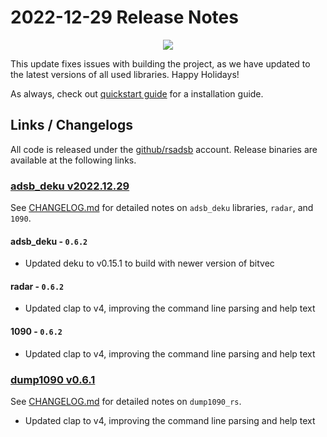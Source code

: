 # 2022-12-29 Release Notes
<p align="center">
  <img src="https://raw.githubusercontent.com/rsadsb/adsb_deku/master/media/logo.png")
</p>

This update fixes issues with building the project, as we have updated to the latest versions of all
used libraries. Happy Holidays!

As always, check out [quickstart guide](quickstart.md) for a installation guide.

## Links / Changelogs

All code is released under the [github/rsadsb](https://github.com/rsadsb) account.
Release binaries are available at the following links.

### [adsb_deku v2022.12.29](https://github.com/rsadsb/adsb_deku/releases/tag/v2022.12.29)
See [CHANGELOG.md](https://github.com/rsadsb/adsb_deku/blob/v2022.12.29/CHANGELOG.md) for detailed notes on `adsb_deku` libraries, `radar`, and `1090`. 

#### adsb_deku - `0.6.2`
- Updated deku to v0.15.1 to build with newer version of bitvec
#### radar - `0.6.2`
- Updated clap to v4, improving the command line parsing and help text
#### 1090 - `0.6.2`
- Updated clap to v4, improving the command line parsing and help text


### [dump1090 v0.6.1](https://github.com/rsadsb/dump1090_rs/releases/tag/v0.6.1)
See [CHANGELOG.md](https://github.com/rsadsb/dump1090_rs/blob/v0.6.1/CHANGELOG.md) for detailed notes on `dump1090_rs`.

- Updated clap to v4, improving the command line parsing and help text
